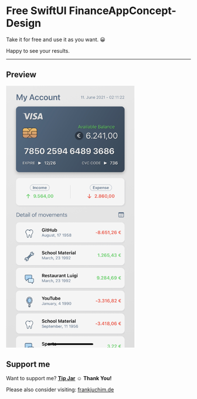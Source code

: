 # **Free** SwiftUI FinanceAppConcept-Design

Take it for free and use it as you want. 😀 

Happy to see your results.
___
## Preview

<img src="https://github.com/frankjuchim/FinanceAppConcept/blob/main/preview.jpeg" data-canonical-src="https://github.com/frankjuchim/FinanceAppConcept/blob/main/preview.jpeg" width="350" />

## Support me

Want to support me? [__Tip Jar__](https://paypal.me/frankjuchim) ☺️ **Thank You!**

Please also consider visiting: [frankjuchim.de](https://frankjuchim.de)

